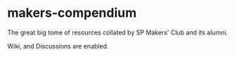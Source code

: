 # makers-compendium
The great big tome of resources collated by SP Makers' Club and its alumni.

Wiki, and Discussions are enabled.


